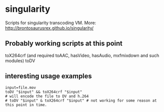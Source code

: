 # singularity

Scripts for singularity transcoding VM.
More: <http://brontosaurusrex.github.io/singularity/>

## Probably working scripts at this point

toX264crf (and required toAAC, hasVideo, hasAudio, mxfmixdown and such modules)
toDV

## interesting usage examples

    input=file.mov
    toDV "$input" && toX264crf "$input"
    # will encode the file to DV and h.264
    # toDV "$input" & toX264crf "$input" # not working for some reason at this point in time.
